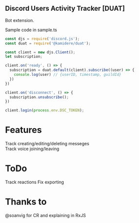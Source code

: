 ## Discord Users Activity Tracker [DUAT]
Bot extension.

Sample code in sample.ts

```js
const djs = require('discord.js');
const duat = require('@kamidere/duat');

const client = new djs.Client();
let subscription;

client.on('ready', () => {
  subscription = duat.default(client).subscribe((user) => {
    console.log(user) // {userID, timestamp, guildId}
  })
})

client.on('disconnect', () => {
  subscription.unsubscribe();
})

client.login(process.env.DSC_TOKEN);
```

# Features
Track creating/editing/deleting messeges  
Track voice joining/leaving  

# ToDo
Track reactions
Fix exporting

# Thanks to
@soanvig for CR and explaining in RxJS